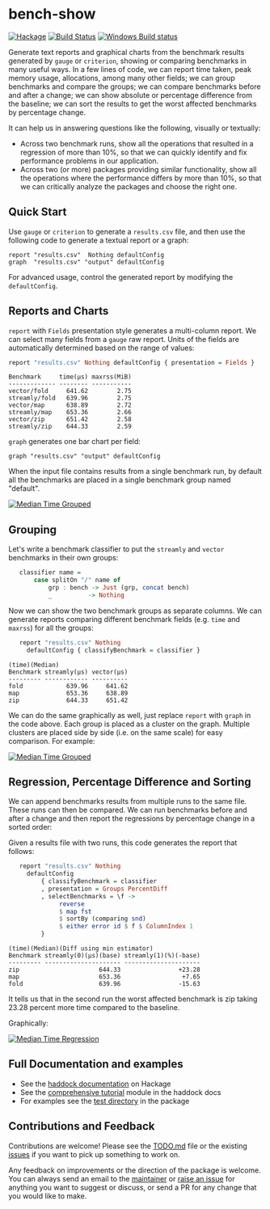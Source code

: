 # bench-show

[![Hackage](https://img.shields.io/hackage/v/bench-show.svg?style=flat)](https://hackage.haskell.org/package/bench-show)
[![Build Status](https://travis-ci.org/composewell/bench-show.svg?branch=master)](https://travis-ci.org/composewell/bench-show)
[![Windows Build status](https://ci.appveyor.com/api/projects/status/5u19xvm7sn7salrh?svg=true)](https://ci.appveyor.com/project/harendra-kumar/bench-show)

Generate text reports and graphical charts from the benchmark results
generated by `gauge` or `criterion`, showing or comparing benchmarks in
many useful ways. In a few lines of code, we can report time taken, peak
memory usage, allocations, among many other fields; we can group benchmarks
and compare the groups; we can compare benchmarks before and after a change;
we can show absolute or percentage difference from the baseline; we can sort
the results to get the worst affected benchmarks by percentage change.

It can help us in answering questions like the following, visually or
textually:

* Across two benchmark runs, show all the operations that resulted in a
  regression of more than 10%, so that we can quickly identify and fix
  performance problems in our application.
* Across two (or more) packages providing similar functionality, show all the
  operations where the performance differs by more than 10%, so that we can
  critically analyze the packages and choose the right one.

## Quick Start

Use `gauge` or `criterion` to generate a `results.csv` file, and then use the
following code to generate a textual report or a graph:

```
report "results.csv"  Nothing defaultConfig
graph  "results.csv" "output" defaultConfig
```

For advanced usage, control the generated report by modifying the
`defaultConfig`.

## Reports and Charts

`report` with `Fields` presentation style generates a multi-column report.  We
can select many fields from a `gauge` raw report.  Units of the fields are
automatically determined based on the range of values:

```haskell
report "results.csv" Nothing defaultConfig { presentation = Fields }
```

```
Benchmark     time(μs) maxrss(MiB)
------------- -------- -----------
vector/fold     641.62        2.75
streamly/fold   639.96        2.75
vector/map      638.89        2.72
streamly/map    653.36        2.66
vector/zip      651.42        2.58
streamly/zip    644.33        2.59
```

`graph` generates one bar chart per field:

```
graph "results.csv" "output" defaultConfig
```

When the input file contains results from a single benchmark run, by default
all the benchmarks are placed in a single benchmark group named "default".

[![Median Time Grouped](https://github.com/composewell/bench-show/blob/master/docs/full-median-time.svg)](https://github.com/composewell/bench-show/blob/master/docs/full-median-time.svg)

## Grouping

Let's write a benchmark classifier to put the `streamly` and `vector`
benchmarks in their own groups:

```haskell
   classifier name =
       case splitOn "/" name of
           grp : bench -> Just (grp, concat bench)
           _          -> Nothing
```

Now we can show the two benchmark groups as separate columns. We can
generate reports comparing different benchmark fields (e.g. `time` and
`maxrss`) for all the groups:

```haskell
   report "results.csv" Nothing
     defaultConfig { classifyBenchmark = classifier }
```

```
(time)(Median)
Benchmark streamly(μs) vector(μs)
--------- ------------ ----------
fold            639.96     641.62
map             653.36     638.89
zip             644.33     651.42
```

We can do the same graphically as well, just replace `report` with `graph`
in the code above.  Each group is placed as a cluster on the graph. Multiple
clusters are placed side by side (i.e. on the same scale) for easy
comparison. For example:

[![Median Time Grouped](https://github.com/composewell/bench-show/blob/master/docs/grouped-median-time.svg)](https://github.com/composewell/bench-show/blob/master/docs/grouped-median-time.svg)

## Regression, Percentage Difference and Sorting

We can append benchmarks results from multiple runs to the same file. These
runs can then be compared. We can run benchmarks before and after a change
and then report the regressions by percentage change in a sorted order:

Given a results file with two runs, this code generates the report that
follows:

```haskell
   report "results.csv" Nothing
     defaultConfig
         { classifyBenchmark = classifier
         , presentation = Groups PercentDiff
         , selectBenchmarks = \f ->
              reverse
              $ map fst
              $ sortBy (comparing snd)
              $ either error id $ f $ ColumnIndex 1
         }
```

```
(time)(Median)(Diff using min estimator)
Benchmark streamly(0)(μs)(base) streamly(1)(%)(-base)
--------- --------------------- ---------------------
zip                      644.33                +23.28
map                      653.36                 +7.65
fold                     639.96                -15.63
```

It tells us that in the second run the worst affected benchmark is zip
taking 23.28 percent more time compared to the baseline.

Graphically:

[![Median Time Regression](https://github.com/composewell/bench-show/blob/master/docs/regression-percent-descending-median-time.svg)](https://github.com/composewell/bench-show/blob/master/docs/regression-percent-descending-median-time.svg)

## Full Documentation and examples

* See the [haddock documentation](http://hackage.haskell.org/package/bench-show) on Hackage
* See the [comprehensive tutorial](http://hackage.haskell.org/package/bench-show) module in the haddock docs
* For examples see the [test directory](https://github.com/composewell/bench-show/tree/master/test) in the package

## Contributions and Feedback

Contributions are welcome! Please see the [TODO.md](TODO.md) file or the
existing [issues](https://github.com/composewell/bench-show/issues) if you want
to pick up something to work on.

Any feedback on improvements or the direction of the package is welcome. You
can always send an email to the
[maintainer](https://github.com/composewell/bench-show/blob/master/bench-show.cabal)
or [raise an issue](https://github.com/composewell/bench-show/issues/new) for
anything you want to suggest or discuss, or send a PR for any change that you
would like to make.
